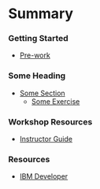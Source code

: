 # Summary

<!-- Rules of SUMMARY.md are here: https://docs.gitbook.com/integrations/github/content-configuration#summary -->
<!-- All headings MUST be THREE hashmarks (###) -->
<!-- Indented bullets (4 spaces) will make the first line be a section -->

### Getting Started

* [Pre-work](pre-work/README.md)

### Some Heading

* [Some Section](some-section/README.md)
    * [Some Exercise](exercise/README.md)

### Workshop Resources

* [Instructor Guide](admin-guide/README.md)

### Resources

* [IBM Developer](https://developer.ibm.com)
